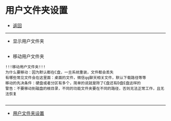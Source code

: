# 用户文件夹设置

- [返回](./README.md)

---

- 显示用户文件夹

<section class="img-flex-box" >
  <section><img class="lazy-image" data-src="../images/system/user-file0001.png" alt=""></section>
  <section><img class="lazy-image" data-src="../images/system/user-file0002.png" alt=""></section>
  <section><img class="lazy-image" data-src="../images/system/user-file0003.png" alt=""></section>
  <section><img class="lazy-image" data-src="../images/system/user-file0004.png" alt=""></section>
  <section><img class="lazy-image" data-src="../images/system/user-file0005.png" alt=""></section>
  <section><img class="lazy-image" data-src="../images/system/user-file0006.png" alt=""></section>
</section>

- 移动用户文件夹

```text
!!!移动用户文件夹!!!
为什么要移动：因为默认都在C盘，一旦系统重装，文件都会丢失
有哪些常见文件会在这里面：桌面的文件，微信qq聊天相关文件，默认下载路径等等
移动的先决条件：硬盘或者分区有多个，简单的说就是除了C盘还有D盘E盘这样的
警告：不要移动到磁盘的根目录，不同的功能文件夹要在不同的路径，否则无法正常工作，且无法恢复
```

<section class="img-flex-box" >
  <section><img class="lazy-image" data-src="../images/system/user-file0007.png" alt=""></section>
  <section><img class="lazy-image" data-src="../images/system/user-file0008.png" alt=""></section>
  <section><img class="lazy-image" data-src="../images/system/user-file0009.png" alt=""></section>
  <section><img class="lazy-image" data-src="../images/system/user-file0010.png" alt=""></section>
  <section><img class="lazy-image" data-src="../images/system/user-file0011.png" alt=""></section>
  <section><img class="lazy-image" data-src="../images/system/user-file0012.png" alt=""></section>
</section>

---

- [用户文件夹设置](#用户文件夹设置)

<!-- js处理背景和css样式 -->
<script type="module" src="https://huhuiyu.top/js/github.js"></script>
